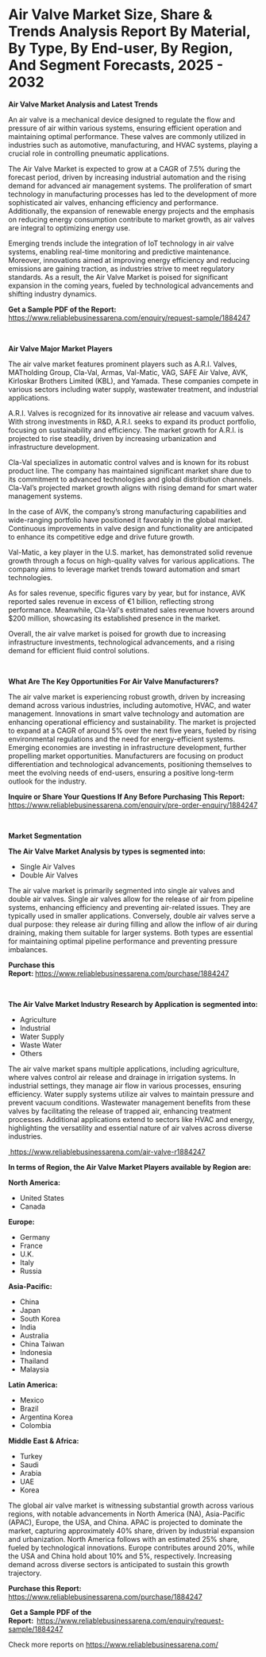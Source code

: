 <p><h1>Air Valve Market Size, Share & Trends Analysis Report By Material, By Type, By End-user, By Region, And Segment Forecasts, 2025 - 2032</h1></p><p><strong>Air Valve Market Analysis and Latest Trends</strong></p>
<p><p>An air valve is a mechanical device designed to regulate the flow and pressure of air within various systems, ensuring efficient operation and maintaining optimal performance. These valves are commonly utilized in industries such as automotive, manufacturing, and HVAC systems, playing a crucial role in controlling pneumatic applications.</p><p>The Air Valve Market is expected to grow at a CAGR of 7.5% during the forecast period, driven by increasing industrial automation and the rising demand for advanced air management systems. The proliferation of smart technology in manufacturing processes has led to the development of more sophisticated air valves, enhancing efficiency and performance. Additionally, the expansion of renewable energy projects and the emphasis on reducing energy consumption contribute to market growth, as air valves are integral to optimizing energy use.</p><p>Emerging trends include the integration of IoT technology in air valve systems, enabling real-time monitoring and predictive maintenance. Moreover, innovations aimed at improving energy efficiency and reducing emissions are gaining traction, as industries strive to meet regulatory standards. As a result, the Air Valve Market is poised for significant expansion in the coming years, fueled by technological advancements and shifting industry dynamics.</p></p>
<p><strong>Get a Sample PDF of the Report:&nbsp;</strong> <a href="https://www.reliablebusinessarena.com/enquiry/request-sample/1884247?utm_campaign=3534&utm_medium=2&utm_source=Github&utm_content=ia&utm_term=10042025&utm_id=air-valve">https://www.reliablebusinessarena.com/enquiry/request-sample/1884247</a></p>
<p>&nbsp;</p>
<p><strong>Air Valve Major Market Players</strong></p>
<p><p>The air valve market features prominent players such as A.R.I. Valves, MATholding Group, Cla-Val, Armas, Val-Matic, VAG, SAFE Air Valve, AVK, Kirloskar Brothers Limited (KBL), and Yamada. These companies compete in various sectors including water supply, wastewater treatment, and industrial applications.</p><p>A.R.I. Valves is recognized for its innovative air release and vacuum valves. With strong investments in R&D, A.R.I. seeks to expand its product portfolio, focusing on sustainability and efficiency. The market growth for A.R.I. is projected to rise steadily, driven by increasing urbanization and infrastructure development.</p><p>Cla-Val specializes in automatic control valves and is known for its robust product line. The company has maintained significant market share due to its commitment to advanced technologies and global distribution channels. Cla-Val’s projected market growth aligns with rising demand for smart water management systems.</p><p>In the case of AVK, the company’s strong manufacturing capabilities and wide-ranging portfolio have positioned it favorably in the global market. Continuous improvements in valve design and functionality are anticipated to enhance its competitive edge and drive future growth.</p><p>Val-Matic, a key player in the U.S. market, has demonstrated solid revenue growth through a focus on high-quality valves for various applications. The company aims to leverage market trends toward automation and smart technologies.</p><p>As for sales revenue, specific figures vary by year, but for instance, AVK reported sales revenue in excess of €1 billion, reflecting strong performance. Meanwhile, Cla-Val's estimated sales revenue hovers around $200 million, showcasing its established presence in the market.</p><p>Overall, the air valve market is poised for growth due to increasing infrastructure investments, technological advancements, and a rising demand for efficient fluid control solutions.</p></p>
<p>&nbsp;</p>
<p><strong>What Are The Key Opportunities For Air Valve Manufacturers?</strong></p>
<p><p>The air valve market is experiencing robust growth, driven by increasing demand across various industries, including automotive, HVAC, and water management. Innovations in smart valve technology and automation are enhancing operational efficiency and sustainability. The market is projected to expand at a CAGR of around 5% over the next five years, fueled by rising environmental regulations and the need for energy-efficient systems. Emerging economies are investing in infrastructure development, further propelling market opportunities. Manufacturers are focusing on product differentiation and technological advancements, positioning themselves to meet the evolving needs of end-users, ensuring a positive long-term outlook for the industry.</p></p>
<p><strong>Inquire or Share Your Questions If Any Before Purchasing This Report:</strong> <a href="https://www.reliablebusinessarena.com/enquiry/pre-order-enquiry/1884247?utm_campaign=3534&utm_medium=2&utm_source=Github&utm_content=ia&utm_term=10042025&utm_id=air-valve">https://www.reliablebusinessarena.com/enquiry/pre-order-enquiry/1884247</a></p>
<p>&nbsp;</p>
<p><strong>Market Segmentation</strong></p>
<p><strong>The Air Valve Market Analysis by types is segmented into:</strong></p>
<p><ul><li>Single Air Valves</li><li>Double Air Valves</li></ul></p>
<p><p>The air valve market is primarily segmented into single air valves and double air valves. Single air valves allow for the release of air from pipeline systems, enhancing efficiency and preventing air-related issues. They are typically used in smaller applications. Conversely, double air valves serve a dual purpose: they release air during filling and allow the inflow of air during draining, making them suitable for larger systems. Both types are essential for maintaining optimal pipeline performance and preventing pressure imbalances.</p></p>
<p><strong>Purchase this Report:&nbsp;</strong><a href="https://www.reliablebusinessarena.com/purchase/1884247?utm_campaign=3534&utm_medium=2&utm_source=Github&utm_content=ia&utm_term=10042025&utm_id=air-valve">https://www.reliablebusinessarena.com/purchase/1884247</a></p>
<p>&nbsp;</p>
<p><strong>The Air Valve Market Industry Research by Application is segmented into:</strong></p>
<p><ul><li>Agriculture</li><li>Industrial</li><li>Water Supply</li><li>Waste Water</li><li>Others</li></ul></p>
<p><p>The air valve market spans multiple applications, including agriculture, where valves control air release and drainage in irrigation systems. In industrial settings, they manage air flow in various processes, ensuring efficiency. Water supply systems utilize air valves to maintain pressure and prevent vacuum conditions. Wastewater management benefits from these valves by facilitating the release of trapped air, enhancing treatment processes. Additional applications extend to sectors like HVAC and energy, highlighting the versatility and essential nature of air valves across diverse industries.</p></p>
<p><a href="https://www.reliablebusinessarena.com/air-valve-r1884247?utm_campaign=3534&utm_medium=2&utm_source=Github&utm_content=ia&utm_term=10042025&utm_id=air-valve">&nbsp;https://www.reliablebusinessarena.com/air-valve-r1884247</a></p>
<p><strong>In terms of Region, the Air Valve Market Players available by Region are:</strong></p>
<p>
    <p> <strong> North America: </strong>
        <ul>
            <li>United States</li>
            <li>Canada</li>
        </ul>
        </p> 
    <p> <strong> Europe: </strong>
        <ul>
            <li>Germany</li>
            <li>France</li>
            <li>U.K.</li>
            <li>Italy</li>
            <li>Russia</li>
        </ul>
        </p> 
    <p> <strong> Asia-Pacific: </strong>
        <ul>
            <li>China</li>
            <li>Japan</li>
            <li>South Korea</li>
            <li>India</li>
            <li>Australia</li>
            <li>China Taiwan</li>
            <li>Indonesia</li>
            <li>Thailand</li>
            <li>Malaysia</li>
        </ul>
        </p> 
    <p> <strong> Latin America: </strong>
        <ul>
            <li>Mexico</li>
            <li>Brazil</li>
            <li>Argentina Korea</li>
            <li>Colombia</li>
        </ul>
        </p> 
    <p> <strong> Middle East & Africa: </strong>
        <ul>
            <li>Turkey</li>
            <li>Saudi</li>
            <li>Arabia</li>
            <li>UAE</li>
            <li>Korea</li>
        </ul>
    </p>
    </p>
<p><p>The global air valve market is witnessing substantial growth across various regions, with notable advancements in North America (NA), Asia-Pacific (APAC), Europe, the USA, and China. APAC is projected to dominate the market, capturing approximately 40% share, driven by industrial expansion and urbanization. North America follows with an estimated 25% share, fueled by technological innovations. Europe contributes around 20%, while the USA and China hold about 10% and 5%, respectively. Increasing demand across diverse sectors is anticipated to sustain this growth trajectory.</p></p>
<p><strong>Purchase this Report: </strong><a href="https://www.reliablebusinessarena.com/purchase/1884247?utm_campaign=3534&utm_medium=2&utm_source=Github&utm_content=ia&utm_term=10042025&utm_id=air-valve">https://www.reliablebusinessarena.com/purchase/1884247</a></p>
<p>&nbsp;<strong>Get a Sample PDF of the Report:&nbsp;&nbsp;</strong><a href="https://www.reliablebusinessarena.com/enquiry/request-sample/1884247?utm_campaign=3534&utm_medium=2&utm_source=Github&utm_content=ia&utm_term=10042025&utm_id=air-valve">https://www.reliablebusinessarena.com/enquiry/request-sample/1884247</a></p>
<p><strong></strong></p>
<p>Check more reports on <a href="https://www.reliablebusinessarena.com/?utm_campaign=3534&utm_medium=2&utm_source=Github&utm_content=ia&utm_term=10042025&utm_id=air-valve">https://www.reliablebusinessarena.com/</a></p>